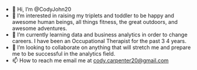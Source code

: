 - 👋 Hi, I’m @CodyJohn20
- 👀 I’m interested in raising my triplets and toddler to be happy and awesome human beings, all things fitness, the great outdoors, and awesome adventures. 
- 🌱 I’m currently learning data and business analytics in order to change careers. I have been an Occupational Therapist for the past 3 4 years.
- 💞️ I’m looking to collaborate on anything that will stretch me and prepare me to be successful in the analytics field. 
- 📫 How to reach me email me at cody.carpenter20@gmail.com

<!---
CodyJohn20/CodyJohn20 is a ✨ special ✨ repository because its `README.md` (this file) appears on your GitHub profile.
You can click the Preview link to take a look at your changes.
--->
